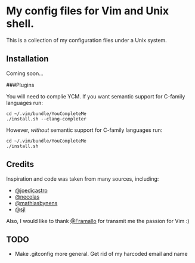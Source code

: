 My config files for Vim and Unix shell.
=======================================

This is a collection of my configuration files under a Unix system.

Installation
------------
Coming soon...

###Plugins

You will need to complie YCM.
If you want semantic support for C-family languages run:

    cd ~/.vim/bundle/YouCompleteMe
    ./install.sh --clang-completer

However, *without* semantic support for C-family languages run:

    cd ~/.vim/bundle/YouCompleteMe
    ./install.sh


Credits
-------
Inspiration and code was taken from many sources, including:

* [@joedicastro](https://github.com/joedicastro/dotfiles)
* [@necolas](https://github.com/necolas/dotfiles)
* [@mathiasbynens](https://github.com/mathiasbynens/dotfiles)
* [@sjl](https://bitbucket.org/sjl/dotfiles)

Also, I would like to thank [@Framallo](https://github.com/framallo) for transmit me the passion for Vim :)

TODO
----
* Make .gitconfig more general. Get rid of my harcoded email and name
